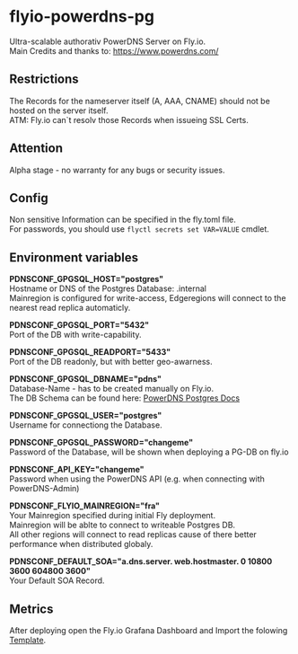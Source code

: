 # flyio-powerdns-pg
Ultra-scalable authorativ PowerDNS Server on Fly.io.  
Main Credits and thanks to: https://www.powerdns.com/

## Restrictions
The Records for the nameserver itself (A, AAA, CNAME) should not be hosted on the server itself.  
ATM: Fly.io can`t resolv those Records when issueing SSL Certs.

## Attention
Alpha stage - no warranty for any bugs or security issues.

## Config
Non sensitive Information can be specified in the fly.toml file.  
For passwords, you should use `flyctl secrets set VAR=VALUE` cmdlet.

## Environment variables
**PDNSCONF_GPGSQL_HOST="postgres"**  
Hostname or DNS of the Postgres Database: <appname>.internal  
Mainregion is configured for write-access, Edgeregions will connect to the nearest read replica automaticly.  

**PDNSCONF_GPGSQL_PORT="5432"**  
Port of the DB with write-capability.  

**PDNSCONF_GPGSQL_READPORT="5433"**  
Port of the DB readonly, but with better geo-awarness.  

**PDNSCONF_GPGSQL_DBNAME="pdns"**  
Database-Name - has to be created manually on Fly.io.  
The DB Schema can be found here: [PowerDNS Postgres Docs](https://doc.powerdns.com/authoritative/backends/generic-postgresql.html)  

**PDNSCONF_GPGSQL_USER="postgres"**  
Username for connectiong the Database.  

**PDNSCONF_GPGSQL_PASSWORD="changeme"**  
Password of the Database, will be shown when deploying a PG-DB on fly.io  

**PDNSCONF_API_KEY="changeme"**  
Password when using the PowerDNS API (e.g. when connecting with PowerDNS-Admin)  

**PDNSCONF_FLYIO_MAINREGION="fra"**  
Your Mainregion specified during initial Fly deployment.  
Mainregion will be ablte to connect to writeable Postgres DB.  
All other regions will connect to read replicas cause of there better performance when distributed globaly.  

**PDNSCONF_DEFAULT_SOA="a.dns.server. web.hostmaster. 0 10800 3600 604800 3600"**  
Your Default SOA Record.

## Metrics
After deploying open the Fly.io Grafana Dashboard and Import the folowing [Template](https://grafana.com/grafana/dashboards/14768-powerdns-authorative-server-metrics/).
